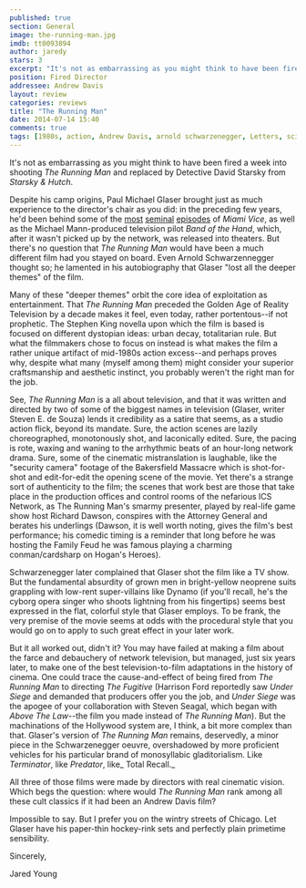 ```yaml
---
published: true
section: General
image: the-running-man.jpg
imdb: tt0093894
author: jaredy
stars: 3
excerpt: "It's not as embarrassing as you might think to have been fired a week into shooting The Running Man and replaced by Detective David Starsky from Starsky & Hutch."
position: Fired Director
addressee: Andrew Davis
layout: review
categories: reviews
title: "The Running Man"
date: 2014-07-14 15:40
comments: true
tags: [1980s, action, Andrew Davis, arnold schwarzenegger, Letters, science fiction]
---
```

It's not as embarrassing as you might think to have been fired a week into shooting _The Running Man_ and replaced by Detective David Starsky from _Starsky & Hutch_. 

Despite his camp origins, Paul Michael Glaser brought just as much experience to the director's chair as you did: in the preceding few years, he'd been behind some of the [most][1] [seminal][2] [episodes][3] of _Miami Vice_, as well as the Michael Mann-produced television pilot _Band of the Hand_, which, after it wasn't picked up by the network, was released into theaters. But there's no question that _The Running Man_ would have been a much different film had you stayed on board. Even Arnold Schwarzennegger thought so; he lamented in his autobiography that Glaser "lost all the deeper themes" of the film.

   [1]: http://www.imdb.com/title/tt0647050/
   [2]: http://www.imdb.com/title/tt0647113/
   [3]: http://www.imdb.com/title/tt0647107/

Many of these "deeper themes" orbit the core idea of exploitation as entertainment. That _The Running Man_ preceded the Golden Age of Reality Television by a decade makes it feel, even today, rather portentous--if not prophetic. The Stephen King novella upon which the film is based is focused on different dystopian ideas: urban decay, totalitarian rule. But what the filmmakers chose to focus on instead is what makes the film a rather unique artifact of mid-1980s action excess--and perhaps proves why, despite what many (myself among them) might consider your superior craftsmanship and aesthetic instinct, you probably weren't the right man for the job. 

See, _The Running Man_ is a all about television, and that it was written and directed by two of some of the biggest names in television (Glaser, writer Steven E. de Souza) lends it credibility as a satire that seems, as a studio action flick, beyond its mandate. Sure, the action scenes are lazily choreographed, monotonously shot, and laconically edited. Sure, the pacing is rote, waxing and waning to the arrhythmic beats of an hour-long network drama. Sure, some of the cinematic mistranslation is laughable, like the "security camera" footage of the Bakersfield Massacre which is shot-for-shot and edit-for-edit the opening scene of the movie. Yet there's a strange sort of authenticity to the film; the scenes that work best are those that take place in the production offices and control rooms of the nefarious ICS Network, as The Running Man's smarmy presenter, played by real-life game show host Richard Dawson, conspires with the Attorney General and berates his underlings (Dawson, it is well worth noting, gives the film's best performance; his comedic timing is a reminder that long before he was hosting the Family Feud he was famous playing a charming conman/cardsharp on Hogan's Heroes). 

Schwarzenegger later complained that Glaser shot the film like a TV show. But the fundamental absurdity of grown men in bright-yellow neoprene suits grappling with low-rent super-villains like Dynamo (if you'll recall, he's the cyborg opera singer who shoots lightning from his fingertips) seems best expressed in the flat, colorful style that Glaser employs. To be frank, the very premise of the movie seems at odds with the procedural style that you would go on to apply to such great effect in your later work.

But it all worked out, didn't it? You may have failed at making a film about the farce and debauchery of network television, but managed, just six years later, to make one of the best television-to-film adaptations in the history of cinema. One could trace the cause-and-effect of being fired from _The Running Man_ to directing _The Fugitive_ (Harrison Ford reportedly saw _Under Siege_ and demanded that producers offer you the job, and _Under Siege_ was the apogee of your collaboration with Steven Seagal, which began with _Above The Law_--the film you made instead of _The Running Man_). But the machinations of the Hollywood system are, I think, a bit more complex than that. Glaser's version of _The Running Man_ remains, deservedly, a minor piece in the Schwarzenegger oeuvre, overshadowed by more proficient vehicles for his particular brand of monosyllabic gladitorialism. Like _Terminator_, like _Predator_, like_ Total Recall._

All three of those films were made by directors with real cinematic vision. Which begs the question: where would _The Running Man_ rank among all these cult classics if it had been an Andrew Davis film? 

Impossible to say. But I prefer you on the wintry streets of Chicago. Let Glaser have his paper-thin hockey-rink sets and perfectly plain primetime sensibility. 

Sincerely,  

Jared Young